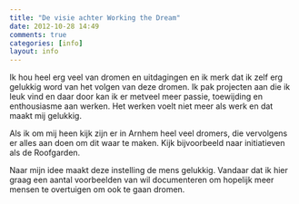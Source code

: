 ```yaml
---
title: "De visie achter Working the Dream"
date: 2012-10-28 14:49
comments: true
categories: [info]
layout: info
---
```


Ik hou heel erg veel van dromen en uitdagingen en ik merk dat ik zelf erg gelukkig word van het volgen van deze dromen. Ik pak projecten aan die ik leuk vind en daar door kan ik er metveel meer passie, toewijding en enthousiasme aan werken. Het werken voelt niet meer als werk en dat maakt mij gelukkig.

Als ik om mij heen kijk zijn er in Arnhem heel veel dromers, die vervolgens er alles aan doen om dit waar te maken. Kijk bijvoorbeeld naar initiatieven als de Roofgarden. 

Naar mijn idee maakt deze instelling de mens gelukkig. Vandaar dat ik hier graag een aantal voorbeelden van wil documenteren om hopelijk meer mensen te overtuigen om ook te gaan dromen.


